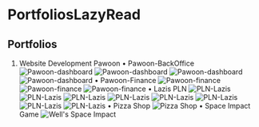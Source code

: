 # PortfoliosLazyRead
Portfolios
--------------------
1. Website Development
Pawoon
    • Pawoon-BackOffice
        ![Pawoon-dashboard](https://github.com/wellisrite/PortfoliosLazyRead/blob/master/blob/pd1.png) 
        ![Pawoon-dashboard](https://github.com/wellisrite/PortfoliosLazyRead/blob/master/blob/pd2.png)
        ![Pawoon-dashboard](https://github.com/wellisrite/PortfoliosLazyRead/blob/master/blob/pd3.png)
        ![Pawoon-dashboard](https://github.com/wellisrite/PortfoliosLazyRead/blob/master/blob/pd4.png)
    • Pawoon-Finance
        ![Pawoon-finance](https://github.com/wellisrite/PortfoliosLazyRead/blob/master/blob/pf1.png)
        ![Pawoon-finance](https://github.com/wellisrite/PortfoliosLazyRead/blob/master/blob/pf2.png)
        ![Pawoon-finance](https://github.com/wellisrite/PortfoliosLazyRead/blob/master/blob/pf3.png)
    • Lazis PLN
        ![PLN-Lazis](https://github.com/wellisrite/PortfoliosLazyRead/blob/master/blob/lazis0.png)
        ![PLN-Lazis](https://github.com/wellisrite/PortfoliosLazyRead/blob/master/blob/lazis-1.png)
        ![PLN-Lazis](https://github.com/wellisrite/PortfoliosLazyRead/blob/master/blob/lazis-2.png)
        ![PLN-Lazis](https://github.com/wellisrite/PortfoliosLazyRead/blob/master/blob/lazis-3.png)
        ![PLN-Lazis](https://github.com/wellisrite/PortfoliosLazyRead/blob/master/blob/lazis-4.png)
        ![PLN-Lazis](https://github.com/wellisrite/PortfoliosLazyRead/blob/master/blob/lazis-5.png)
        ![PLN-Lazis](https://github.com/wellisrite/PortfoliosLazyRead/blob/master/blob/lazis-6.png)
        ![PLN-Lazis](https://github.com/wellisrite/PortfoliosLazyRead/blob/master/blob/lazis-7.png)
    • Pizza Shop
        ![Pizza Shop](https://github.com/wellisrite/PortfoliosLazyRead/blob/master/blob/ps.png)
    • Space Impact Game
        ![Well's Space Impact](https://github.com/wellisrite/PortfoliosLazyRead/blob/master/blob/wsi.png)
